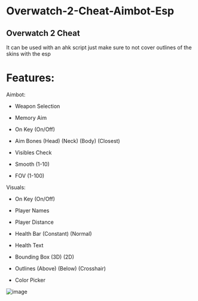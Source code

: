 
# Overwatch-2-Cheat-Aimbot-Esp
## Overwatch 2 Cheat 

It can be used with an ahk script just make sure to not cover outlines of the skins with the esp


# Features: 

Aimbot:

- Weapon Selection

- Memory Aim

- On Key (On/Off)

- Aim Bones (Head) (Neck) (Body) (Closest)

- Visibles Check

- Smooth (1-10)

- FOV (1-100)

 Visuals:

- On Key (On/Off)

- Player Names

- Player Distance

- Health Bar (Constant) (Normal)

- Health Text

- Bounding Box (3D) (2D)

- Outlines (Above) (Below) (Crosshair)

- Color Picker







![image](https://user-images.githubusercontent.com/115836520/195933692-d8ce748b-bedf-4a83-989b-beb980f85adc.png)
